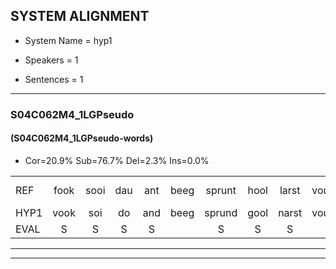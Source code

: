 
## SYSTEM ALIGNMENT

- System Name = hyp1

- Speakers = 1

- Sentences = 1

---

### S04C062M4_1LGPseudo

#### (S04C062M4_1LGPseudo-words)

- Cor=20.9%	Sub=76.7%	Del=2.3%	Ins=0.0%

|  |  |  |  |  |  |  |  |  |  |  |  |  |  |  |  |  |  |  |  |  |  |  |  |  |  |  |  |  |  |  |  |  |  |  |  |  |  |  |  |  |  |  |  |
|:--- |:---:|:---:|:---:|:---:|:---:|:---:|:---:|:---:|:---:|:---:|:---:|:---:|:---:|:---:|:---:|:---:|:---:|:---:|:---:|:---:|:---:|:---:|:---:|:---:|:---:|:---:|:---:|:---:|:---:|:---:|:---:|:---:|:---:|:---:|:---:|:---:|:---:|:---:|:---:|:---:|:---:|:---:|:---:|
| REF | fook | sooi | dau | ant | beeg | sprunt | hool | larst | vout | zwoei | fam | rachts | vaap | * | * | keng | swoers | doer | plirt | jien | blard | guul | hoekt | neeuw | noork | vid | zans | * | leum | *(haas) | haans | spaai | sjalt | heik | sank | roen | frijk | eem | schard | grek | dron | snaaf | stuid |
| HYP1 | vook | soi | do | and | beeg | sprund | gool | narst | vout | zwoei | van | recht | vaap |  | sbril | king | soers | doer | pliert | jin | placht | geur | hoekt | neel | noogt | wit | zans | ne | nem | haas | hans | spay | schold | hek | sank | roon | frek | éém | schart | grik | droom | snaaf | stuit |
| EVAL | S | S | S | S |  | S | S | S |  |  | S | S |  | D | S | S | S |  | S | S | S | S |  | S | S | S |  | S | S | S | S | S | S | S |  | S | S | S | S | S | S |  | S |
---

---
